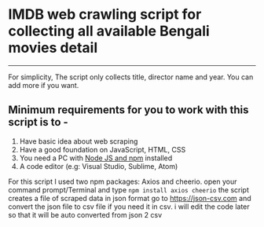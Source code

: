 <h1>IMDB web crawling script for collecting all available Bengali movies detail</h1>
<hr>
For simplicity, The script only collects title, director name and year.
You can add more if you want.
<h2>Minimum requirements for you to work with this script is to - </h2>
<ol>
	<li>Have basic idea about web scraping</li>
	<li>Have a good foundation on JavaScript, HTML, CSS</li>
	<li>You need a PC with <a href="https://nodejs.org">Node JS and npm</a> installed</li>
	<li>A code editor (e.g: Visual Studio, Sublime, Atom)</li>
</ol>

For this script I used two npm packages: Axios and cheerio. open your command prompt/Terminal and type 
<code>npm install axios cheerio</code>
the script creates a file of scraped data in json format go to <a href="https://json-csv.com">https://json-csv.com</a> and convert the json file to csv file if you need it in csv.
i will edit the code later so that it will be auto converted from json 2 csv
